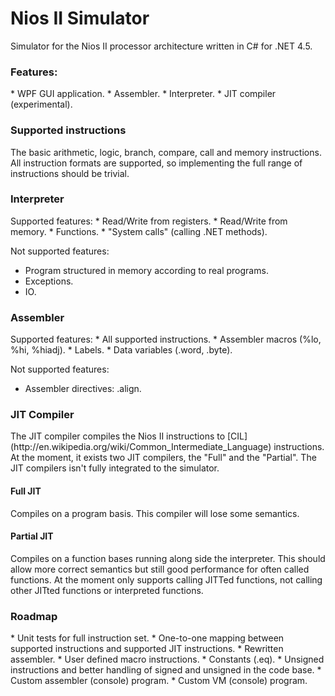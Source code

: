 Nios II Simulator
======

Simulator for the Nios II processor architecture written in C# for .NET 4.5.

<h3>Features:</h3>
* WPF GUI application.
* Assembler.
* Interpreter.
* JIT compiler (experimental).

<h3>Supported instructions</h3>
The basic arithmetic, logic, branch, compare, call and memory instructions.
<br>
All instruction formats are supported, so implementing the full range of instructions should be trivial.

<h3>Interpreter</h3>
Supported features:
* Read/Write from registers.
* Read/Write from memory.
* Functions.
* "System calls" (calling .NET methods).

Not supported features:
* Program structured in memory according to real programs.
* Exceptions.
* IO.

<h3>Assembler</h3>
Supported features:
* All supported instructions.
* Assembler macros (%lo, %hi, %hiadj).
* Labels.
* Data variables (.word, .byte).

Not supported features:
* Assembler directives: .align.

<h3>JIT Compiler</h3>
The JIT compiler compiles the Nios II instructions to [CIL](http://en.wikipedia.org/wiki/Common_Intermediate_Language) instructions.
<br>
At the moment, it exists two JIT compilers, the "Full" and the "Partial". The JIT compilers
isn't fully integrated to the simulator.
<br>
<h4>Full JIT</h4>
Compiles on a program basis. This compiler will lose some semantics.
<h4>Partial JIT</h4>
Compiles on a function bases running along side the interpreter. This should allow
more correct semantics but still good performance for often called functions.
At the moment only supports calling JITTed functions, not calling other JITted functions or
interpreted functions.

<h3>Roadmap</h3>
* Unit tests for full instruction set.
* One-to-one mapping between supported instructions and supported JIT instructions.
* Rewritten assembler.
* User defined macro instructions.
* Constants (.eq).
* Unsigned instructions and better handling of signed and unsigned in the code base.
* Custom assembler (console) program.
* Custom VM (console) program.
